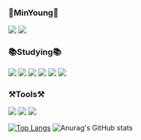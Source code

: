 ### 💚MinYoung💚
<img src="https://img.shields.io/badge/Github-181717?style=flat&logo=GitHub&logoColor=#ffffff"/> <a href = "https://www.instagram.com/alszero_05/"><img src="https://img.shields.io/badge/Instagram-ffffff?style=flat&logo=Instagram&logoColor=#ffffff"/></a>



### 📚Studying📚
<img src="https://img.shields.io/badge/HTML5-E34F26?style=flat&logo=HTML5&logoColor=ffffff"/> <img src="https://img.shields.io/badge/Java-007396?style=flat-square&logo=Java&logoColor=ffffff"/>
<img src="https://img.shields.io/badge/JavaScript-F7DF1E?style=flat&logo=JavaScript&logoColor=ffffff"/>
<img src="https://img.shields.io/badge/C-A8B9CC?style=flat&logo=C&logoColor=ffffff"/>
<img src="https://img.shields.io/badge/CSS3-1572B6?style=flat&logo=CSS3&logoColor=ffffff"/>
<img src="https://img.shields.io/badge/PHP-777BB4?style=flat&logo=PHP&logoColor=ffffff"/>

### ⚒Tools⚒
<img src="https://img.shields.io/badge/Visual Studio-5C2D91?style=flat&logo=Visual Studio&logoColor=ffffff"/> <img src="https://img.shields.io/badge/Visual Studio Code-007ACC?style=flat&logo=Visual Studio Code&logoColor=ffffff"/>
<img src="https://img.shields.io/badge/Eclipse IDE-2C2255?style=flat&logo=Eclipse IDE&logoColor=ffffff"/>

[![Top Langs](https://github-readme-stats.vercel.app/api/top-langs/?username=alszero)](https://github.com/alszero/github-readme-stats)
![Anurag's GitHub stats](https://github-readme-stats.vercel.app/api?username=alszero&theme=midnight-purple&show_icons=true)

